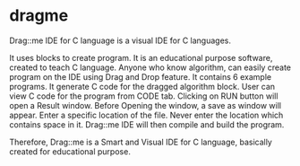 # dragme
Drag::me IDE for C language is a visual IDE for C languages.

It uses blocks to create program.
It is an educational purpose software, created to teach C language.
Anyone who know algorithm, can easily create program on the IDE using Drag and Drop feature.
It  contains 6 example programs.
It generate C code for the dragged algorithm block. User can view C code for the program from CODE tab.
Clicking on RUN button will open a Result window. Before Opening the window, a save as window will appear.
Enter a specific location of the file. Never enter the location which contains space in it. 
Drag::me IDE will then compile and build the program.

Therefore, Drag::me is a Smart and Visual IDE for C language, basically created for educational purpose.
